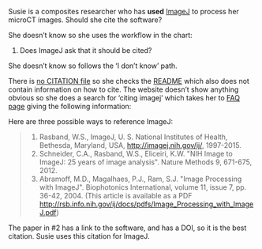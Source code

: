 Susie is a composites researcher who has **used** [ImageJ](http://imagej.net/) to process her microCT images.  Should she cite the software?

She doesn’t know so she uses the workflow in the chart:

1. Does ImageJ ask that it should be cited?
 
 She doesn’t know so follows the ‘I don’t know’ path.
 
 There is [no CITATION file](https://github.com/imagej/imagej) so she checks the [README](https://github.com/imagej/imagej/blob/master/README.md) which also does not contain information on how to cite.
 The website doesn’t show anything obvious so she does a search for ‘citing imagej’ which takes her to [FAQ page](http://rsb.info.nih.gov/ij/docs/faqs.html#cite) giving the following information:

Here are three possible ways to reference ImageJ: 

> 1.	Rasband, W.S., ImageJ, U. S. National Institutes of Health, Bethesda, Maryland, USA, http://imagej.nih.gov/ij/, 1997-2015. 
> 2.	Schneider, C.A., Rasband, W.S., Eliceiri, K.W. "NIH Image to ImageJ: 25 years of image analysis". Nature Methods 9, 671-675, 2012.
> 3.	Abramoff, M.D., Magalhaes, P.J., Ram, S.J. "Image Processing with ImageJ". Biophotonics International, volume 11, issue 7, pp. 36-42, 2004. (This article is available as a PDF http://rsb.info.nih.gov/ij/docs/pdfs/Image_Processing_with_ImageJ.pdf) 

The paper in #2 has a link to the software, and has a DOI, so it is the best citation. Susie uses this citation for ImageJ.
